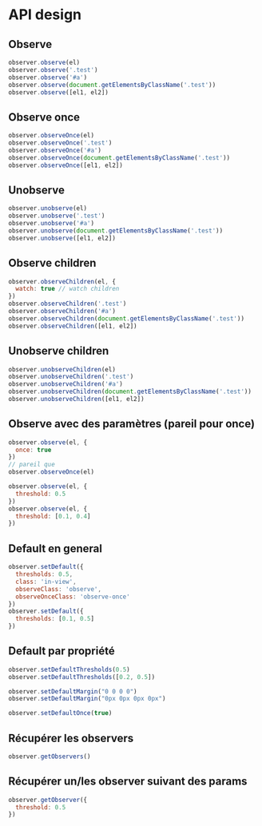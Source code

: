 # API design

## Observe

```js
observer.observe(el)
observer.observe('.test')
observer.observe('#a')
observer.observe(document.getElementsByClassName('.test'))
observer.observe([el1, el2])
```

## Observe once

```js
observer.observeOnce(el)
observer.observeOnce('.test')
observer.observeOnce('#a')
observer.observeOnce(document.getElementsByClassName('.test'))
observer.observeOnce([el1, el2])
```

## Unobserve

```js
observer.unobserve(el)
observer.unobserve('.test')
observer.unobserve('#a')
observer.unobserve(document.getElementsByClassName('.test'))
observer.unobserve([el1, el2])
```

## Observe children

```js
observer.observeChildren(el, {
  watch: true // watch children
})
observer.observeChildren('.test')
observer.observeChildren('#a')
observer.observeChildren(document.getElementsByClassName('.test'))
observer.observeChildren([el1, el2])
```

## Unobserve children

```js
observer.unobserveChildren(el)
observer.unobserveChildren('.test')
observer.unobserveChildren('#a')
observer.unobserveChildren(document.getElementsByClassName('.test'))
observer.unobserveChildren([el1, el2])
```

## Observe avec des paramètres (pareil pour once)

```js
observer.observe(el, {
  once: true
})
// pareil que
observer.observeOnce(el)

observer.observe(el, {
  threshold: 0.5
})
observer.observe(el, {
  threshold: [0.1, 0.4]
})
```

## Default en general

```js
observer.setDefault({
  thresholds: 0.5,
  class: 'in-view',
  observeClass: 'observe',
  observeOnceClass: 'observe-once'
})
observer.setDefault({
  thresholds: [0.1, 0.5]
})
```

## Default par propriété

```js
observer.setDefaultThresholds(0.5)
observer.setDefaultThresholds([0.2, 0.5])

observer.setDefaultMargin("0 0 0 0")
observer.setDefaultMargin("0px 0px 0px 0px")

observer.setDefaultOnce(true)
```

## Récupérer les observers

```js
observer.getObservers()
```

## Récupérer un/les observer suivant des params

```js
observer.getObserver({
  threshold: 0.5
})
```
